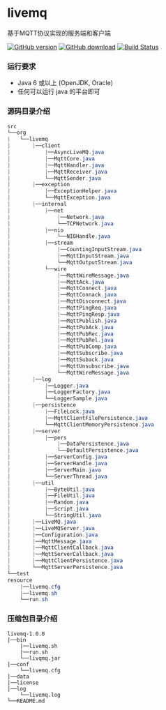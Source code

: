 # livemq

基于MQTT协议实现的服务端和客户端



[![GitHub version](https://img.shields.io/badge/release-v1.0.0-blue.svg)](https://github.com/xinxisimple/livemq/releases/tag/1.0.0)
[![GitHub download](https://img.shields.io/badge/downloads-10k-green.svg)](https://github.com/xinxisimple/livemq/releases/tag/1.0.0)
[![Build Status](https://img.shields.io/badge/platform-android%20%7C%20win--32%20%7C%20win--64%20%7C%20linux--64-lightgrey.svg)](https://github.com/xinxisimple/livemq/releases/tag/1.0.0)



### 运行要求

- Java 6 或以上 (OpenJDK, Oracle)
- 任何可以运行 java 的平台即可



### 源码目录介绍

```java
src
└──org
|	└──livemq
|		|──client
|			|──AsyncLiveMQ.java
|			|──MqttCore.java
|			|──MqttHandler.java
|			|──MqttReceiver.java
|			└──MqttSender.java
|		|──exception
|			|──ExceptionHelper.java
|			└──MqttException.java
|		|──internal
|			|──net
|				|──Network.java
|				└──TCPNetwork.java
|			|──nio
|				└──NIOHandle.java
|			|──stream
|				|──CountingInputStream.java
|				|──MqttInputStream.java
|				└──MqttOutputStream.java
|			└──wire
|				|──MqttWireMessage.java
|				|──MqttAck.java
|				|──MqttConnect.java
|				|──MqttConnack.java
|				|──MqttDisconnect.java
|				|──MqttPingReq.java
|				|──MqttPingResp.java
|				|──MqttPublish.java
|				|──MqttPubAck.java
|				|──MqttPubRec.java
|				|──MqttPubRel.java
|				|──MqttPubComp.java
|				|──MqttSubscribe.java
|				|──MqttSuback.java
|				|──MqttUnsubscribe.java
|				└──MqttWireMessage.java
|		|──log
|			|──Logger.java
|			|──LoggerFactory.java
|			└──LoggerSample.java
|		|──persistence
|			|──FileLock.java
|			|──MqttClientFilePersistence.java
|			└──MqttClientMemoryPersistence.java
|		|──server
|			|──pers
|				|──DataPersistence.java
|				└──DefaultPersistence.java
|			|──ServerConfig.java
|			|──ServerHandle.java
|			|──ServerMain.java
|			└──ServerThread.java
|		|──util
|			|──ByteUtil.java
|			|──FileUtil.java
|			|──Random.java
|			|──Script.java
|			└──StringUtil.java
|		|──LiveMQ.java
|		|──LiveMQServer.java
|		|──Configuration.java
|		|──MqttMessage.java
|		|──MqttClientCallback.java
|		|──MqttServerCallback.java
|		|──MqttClientPersistence.java
|		└──MqttServerPersistence.java
└──test
resource
	|──livemq.cfg
	|──livemq.sh
	└──run.sh
```

### 压缩包目录介绍

```
livemq-1.0.0
|──bin
	|──livemq.sh
	|──run.sh
	└──livqmq.jar
|──conf
	└──livemq.cfg
|──data
|──license
|──log
	└──livemq.log
└──README.md
```



